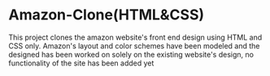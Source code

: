 # Amazon-Clone(HTML&CSS)
 This project clones the amazon website's front end design using HTML and CSS only. Amazon's layout and color schemes have been modeled and the designed has been worked on solely on the existing website's design, no functionality of the site has been added yet
